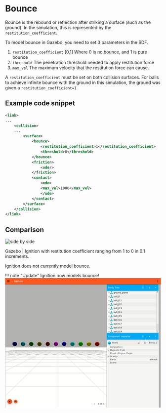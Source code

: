 # Bounce

Bounce is the rebound or reflection after striking a surface (such as the ground).  In the simulation, this is represented by the `restitution_coefficient`.

To model bounce in Gazebo, you need to set 3 parameters in the SDF.

1. `restitution_coefficient` [0,1] Where 0 is no bounce, and 1 is pure bounce
2. `threshold` The penetration threshold needed to apply restitution force
3. `max_vel` The maximum velocity that the restitution force can cause.

A `restitution_coefficient` must be set on both collision surfaces.  For balls to achieve infinite bounce with the ground in this simulation, the ground was given a `restitution_coefficient=1`


## Example code snippet

```xml
<link>
...
    <collision>
    ...
        <surface>
            <bounce>
                <restitution_coefficient>1</restitution_coefficient>
                <threshold>0</threshold>
            </bounce>
            <friction>
                <ode/>
            </friction>
            <contact>
                <ode>
                <max_vel>1000</max_vel>
                </ode>
            </contact>
        </surface>
    </collision>
</link>
```

## Comparison

![side by side](media/bounce_sxs.gif)

Gazebo | Ignition with restitution coefficient ranging from 1 to 0 in 0.1 increments.


Ignition does not currently model bounce.

!!! note "Update"
    Ignition now models bounce!
    ![ignition updated](media/bounce_ignition_update.gif)